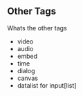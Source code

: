 ## Other Tags
Whats the other tags

- video
- audio
- embed
- time
- dialog
- canvas
- datalist for input[list]